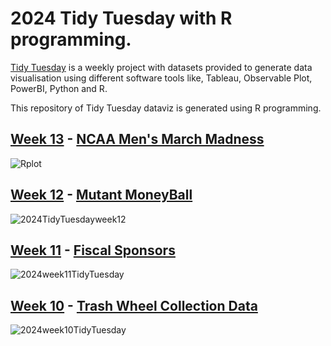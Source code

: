 # 2024 Tidy Tuesday with R programming.
[Tidy Tuesday](https://github.com/rfordatascience/tidytuesday?tab=readme-ov-file) is a weekly project with datasets provided to generate data visualisation using different software tools like, Tableau, Observable Plot, PowerBI, Python and R.

This repository of Tidy Tuesday dataviz is generated using R programming.

## [Week 13](https://github.com/sndaba/2024TidyTuesdayWithRstats/tree/main/week13) - [NCAA Men's March Madness](https://github.com/rfordatascience/tidytuesday/blob/master/data/2024/2024-03-26/readme.md)
![Rplot](https://github.com/sndaba/2024TidyTuesdayWithRstats/assets/53818579/a0c41f9c-f583-4588-841e-97ab8bd8a167)

## [Week 12](https://github.com/sndaba/2024TidyTuesdayWithRstats/tree/main/week12) - [Mutant MoneyBall](https://github.com/EliCash82/mutantmoneyball)
![2024TidyTuesdayweek12](https://github.com/sndaba/2024TidyTuesdayWithRstats/assets/53818579/ace97adb-47b0-4142-9d58-819dde2a3ed7)

## [Week 11](https://github.com/sndaba/2024TidyTuesday/tree/main/week11) - [Fiscal Sponsors](https://github.com/rfordatascience/tidytuesday/blob/master/data/2024/2024-03-12/readme.md)
![2024week11TidyTuesday](https://github.com/sndaba/2024TidyTuesday/assets/53818579/77cbe6a7-288e-4682-a008-fb67ce372184)


## [Week 10](https://github.com/sndaba/2024TidyTuesday/tree/main/week10) - [Trash Wheel Collection Data](https://github.com/rfordatascience/tidytuesday/blob/master/data/2024/2024-03-05/readme.md)
![2024week10TidyTuesday](https://github.com/sndaba/2024TidyTuesday/assets/53818579/68a8d9a5-8e9b-4e3b-94cf-2a551c8619d7)
